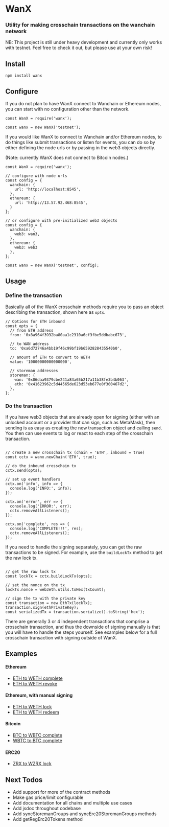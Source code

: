 # WanX
### Utility for making crosschain transactions on the wanchain network

NB: This project is still under heavy development and currently only works with
testnet. Feel free to check it out, but please use at your own risk!

## Install
```
npm install wanx
```

## Configure

If you do not plan to have WanX connect to Wanchain or Ethereum nodes, you can
start with no configuration other than the network.

```
const WanX = require('wanx');

const wanx = new WanX('testnet');

```

If you would like WanX to connect to Wanchain and/or Ethereum nodes, to do things
like submit transactions or listen for events, you can do so by either defining
the node urls or by passing in the web3 objects directly.

(Note: currently WanX does not connect to Bitcoin nodes.)

```
const WanX = require('wanx');

// configure with node urls
const config = {
  wanchain: {
    url: 'http://localhost:8545',
  },
  ethereum: {
    url: 'http://13.57.92.468:8545',
  }
};

// or configure with pre-initialized web3 objects
const config = {
  wanchain: {
    web3: wan3,
  },
  ethereum: {
    web3: web3
  },
};

const wanx = new WanX('testnet', config);

```

## Usage

### Define the transaction

Basically all of the WanX crosschain methods require you to pass an object
describing the transaction, shown here as `opts`.

```
// Options for ETH inbound
const opts = {
  // from ETH address
  from: '0x8a964f3932ba80aa1c2310a6cf3fbe5ddbabc673',

  // to WAN address
  to: '0xa6d72746a4bb19f46c99bf19b6592828435540b0',

  // amount of ETH to convert to WETH
  value: '10000000000000000',

  // storeman addresses
  storeman: {
    wan: '0x06daa9379cbe241a84a65b217a11b38fe3b4b063',
    eth: '0x41623962c5d44565de623d53eb677e0f300467d2',
  },
};

```

### Do the transaction

If you have web3 objects that are already open for signing (either with an
unlocked account or a provider that can sign, such as MetaMask), then sending
is as easy as creating the new transaction object and calling `send`. You then
can use events to log or react to each step of the crosschain transaction.

```

// create a new crosschain tx (chain = 'ETH', inbound = true)
const cctx = wanx.newChain('ETH', true);

// do the inbound crosschain tx
cctx.send(opts);

// set up event handlers
cctx.on('info', info => {
  console.log('INFO:', info);
});

cctx.on('error', err => {
  console.log('ERROR:', err);
  cctx.removeAllListeners();
});

cctx.on('complete', res => {
  console.log('COMPLETE!!!', res);
  cctx.removeAllListeners();
});

```

If you need to handle the signing separately, you can get the raw transactions
to be signed. For example, use the `buildLockTx` method to get the raw lock tx.

```

// get the raw lock tx
const lockTx = cctx.buildLockTx(opts);

// set the nonce on the tx
lockTx.nonce = web3eth.utils.toHex(txCount);

// sign the tx with the private key
const transaction = new EthTx(lockTx);
transaction.sign(ethPrivateKey);
const serializedTx = transaction.serialize().toString('hex');

```

There are generally 3 or 4 independent transactions that comprise a crosschain
transaction, and thus the downside of signing manually is that you will have to
handle the steps yourself. See examples below for a full crosschain transaction
with signing outside of WanX.

## Examples

#### Ethereum
- [ETH to WETH complete](https://github.com/wanchain/wanx/blob/master/examples/eth2weth-complete.js)
- [ETH to WETH revoke](https://github.com/wanchain/wanx/blob/master/examples/eth2weth-revoke.js)

#### Ethereum, with manual signing
- [ETH to WETH lock](https://github.com/wanchain/wanx/blob/master/examples/eth2weth-lock-manual.js)
- [ETH to WETH redeem](https://github.com/wanchain/wanx/blob/master/examples/eth2weth-redeem-manual.js)

#### Bitcoin
- [BTC to WBTC complete](https://github.com/wanchain/wanx/blob/master/examples/btc2wbtc-complete.js)
- [WBTC to BTC complete](https://github.com/wanchain/wanx/blob/master/examples/wbtc2btc-complete.js)

#### ERC20
- [ZRX to WZRX lock](https://github.com/wanchain/wanx/blob/master/examples/zrx2wzrx-lock-manual.js)


## Next Todos
- Add support for more of the contract methods
- Make gas price/limit configurable
- Add documentation for all chains and multiple use cases
- Add jsdoc throughout codebase
- Add syncStoremanGroups and syncErc20StoremanGroups methods
- Add getRegErc20Tokens method

